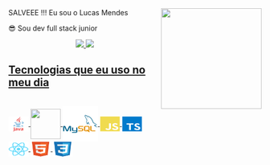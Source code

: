 <div alingn="center">
<img align="right" width="200" height="200" src="https://cdn130.picsart.com/349339421063211.png">
</div>
SALVEEE !!! Eu sou o Lucas Mendes

😎 Sou dev full stack junior
<div></div>

<div align="center">
  <a href="https://github.com/Lucas-Mendes-dos-S-Mota">
  <img height="180em" src="https://github-readme-stats.vercel.app/api?username=Lucas-Mendes-dos-S-Mota&show_icons=true&theme=dark&include_all_commits=true&count_private=true"/>
  <img height="180em" src="https://github-readme-stats.vercel.app/api/top-langs/?username=Lucas-Mendes-dos-S-Mota&layout=compact&langs_count=7&theme=dark"/>
</div>


## Tecnologias que eu uso no meu dia
<div style="display: inline_block"><br>
  <img align="center" alt="" height="30" width="40" src="https://raw.githubusercontent.com/devicons/devicon/master/icons/java/java-original-wordmark.svg" />
    <img align="center" alt="" height="60" width="60" src="https://cdn.jsdelivr.net/gh/devicons/devicon/icons/spring/spring-original-wordmark.svg" /> 
    <img align="center" alt="" height="70" width="70" src="https://raw.githubusercontent.com/devicons/devicon/master/icons/mysql/mysql-original-wordmark.svg" /> 
<img align="center" alt="" height="30" width="40" src="https://raw.githubusercontent.com/devicons/devicon/master/icons/javascript/javascript-plain.svg">
 <img align="center" alt="" height="30" width="40" src="https://raw.githubusercontent.com/devicons/devicon/master/icons/typescript/typescript-plain.svg">
  <img align="center" alt="" height="30" width="40" src="https://raw.githubusercontent.com/devicons/devicon/master/icons/react/react-original.svg">
  <img align="center" alt="" height="30" width="40" src="https://raw.githubusercontent.com/devicons/devicon/master/icons/html5/html5-original.svg">
  <img align="center" alt="" height="30" width="40" src="https://raw.githubusercontent.com/devicons/devicon/master/icons/css3/css3-original.svg">
  
</div>
